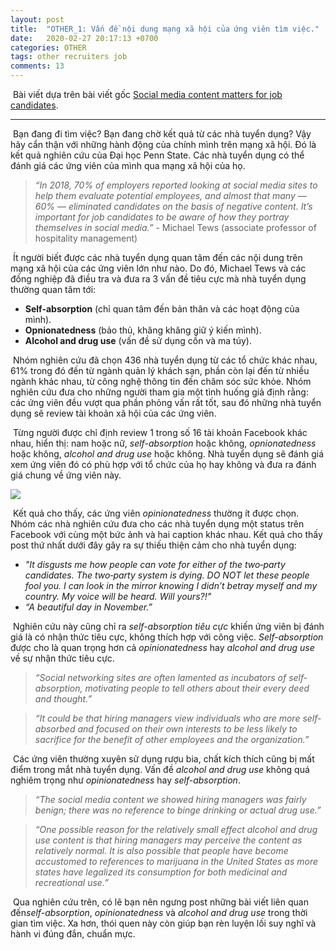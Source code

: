 ```yaml
---
layout: post
title:  "OTHER_1: Vấn đề nội dung mạng xã hội của ứng viên tìm việc."
date:   2020-02-27 20:17:13 +0700
categories: OTHER
tags: other recruiters job
comments: 13
---
```






​	Bài viết dựa trên bài viết gốc <a href='Social media content matters for job candidates'>Social media content matters for job candidates</a>.

---

​	Bạn đang đi tìm việc? Bạn đang chờ kết quả từ các nhà tuyển dụng? Vậy hãy cẩn thận với những hành động của chính mình trên mạng xã hội. Đó là kết quả nghiên cứu của Đại học Penn State. Các nhà tuyển dụng có thể đánh giá các ứng viên của mình qua mạng xã hội của họ. 



> *“In 2018, 70% of employers reported looking at social media sites to  help them evaluate potential employees, and almost that many — 60% —  eliminated candidates on the basis of negative content. It’s important for job candidates to be aware of how they portray themselves in social media.”* -  Michael  Tews (associate professor of hospitality management)



​	Ít người biết được các nhà tuyển dụng quan tâm đến các nội dung trên mạng xã hội của các ứng viên lớn như nào. Do đó, Michael Tews và các đồng nghiệp đã điều tra và đưa ra 3 vấn đề tiêu cực mà nhà tuyển dụng thường quan tâm tới:

* **Self-absorption** (chỉ quan tâm đến bản thân và các hoạt động của mình).
* **Opnionatedness** (bảo thủ, khăng khăng giữ ý kiến mình).
* **Alcohol and drug use** (vấn đề sử dụng cồn và ma túy).



​	Nhóm nghiên cứu đã chọn 436 nhà tuyển dụng từ các tổ chức khác nhau, 61% trong đó đến từ ngành quản lý khách sạn, phần còn lại đến từ nhiều ngành khác nhau, từ công nghệ thông tin đến chăm sóc sức khỏe. Nhóm nghiên cứu đưa cho những người tham gia một tình huống giả định rằng: các ứng viên đều vượt qua phần phỏng vấn rất tốt, sau đó những nhà tuyển dụng sẽ review tài khoản xã hội của các ứng viên.

​	Từng người được chỉ định review 1 trong số 16 tài khoản Facebook khác nhau, hiển thị: nam hoặc nữ, *self-absorption* hoặc không, *opnionatedness* hoặc không, *alcohol and drug use* hoặc không. Nhà tuyển dụng sẽ đánh giá xem ứng viên đó có phù hợp với tổ chức của họ hay không và đưa ra đánh giá chung về ứng viên này.

<p>
    <img src='https://news.psu.edu/sites/default/files/styles/photo_gallery_large/public/pic%202.jpg?itok=NjvjvlSq' style='zoom:100%,'>
</p>



​	Kết quả cho thấy, các ứng viên *opinionatedness* thường ít được chọn. Nhóm các nhà nghiên cứu đưa cho các nhà tuyển dụng một status trên Facebook với cùng một bức ảnh và hai caption khác nhau. Kết quả cho thấy post thứ nhất dưới đây gây ra sự thiếu thiện cảm cho nhà tuyển dụng:

* *"It disgusts me how people can vote for either of the two‐party candidates. The two‐party system is dying. DO NOT let these people fool  you. I can look in the mirror knowing I didn’t betray myself and my  country. My voice will be heard. Will yours?!"*
* *“A beautiful day in November.”*



​	Nghiên cứu này cũng chỉ ra *self-absorption tiêu cực* khiến ứng viên bị đánh giá là có nhận thức tiêu cực, không thích hợp với công việc. *Self-absorption* được cho là quan trọng hơn cả *opinionatedness* hay *alcohol and drug use* về sự nhận thức tiêu cực.



> *“Social networking sites are often lamented as incubators of  self‐absorption, motivating people to tell others about their every deed and thought.”* 

> *“It could be that hiring managers view individuals who are more  self‐absorbed and focused on their own interests to be less likely to  sacrifice for the benefit of other employees and the organization.”*



​	Các ứng viên thường xuyên sử dụng rượu bia, chất kích thích cũng bị mất điểm trong mắt nhà tuyển dụng. Vấn đề *alcohol and drug use* không quá nghiêm trọng như *opinionatedness* hay *self-absorption*.



> *“The social media content we showed hiring managers was fairly benign;  there was no reference to binge drinking or actual drug use.”*

> *“One possible reason for the relatively small effect alcohol and drug  use content is that hiring managers may perceive the content as  relatively normal. It is also possible that people have become  accustomed to references to marijuana in the United States as more  states have legalized its consumption for both medicinal and  recreational use.”*



​	Qua nghiên cứu trên, có lẽ bạn nên ngưng post những bài viết liên quan đến*self-absorption*, *opinionatedness* và *alcohol and drug use* trong thời gian tìm việc. Xa hơn, thói quen này còn giúp bạn rèn luyện lối suy nghĩ và hành vi đúng đắn, chuẩn mực.